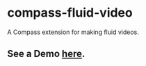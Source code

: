 compass-fluid-video
===================

A Compass extension for making fluid videos.

## See a Demo [here](http://stursby.github.io/compass-fluid-video).
